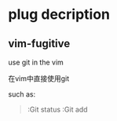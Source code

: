 # plug decription

## vim-fugitive

use git in the vim

在vim中直接使用git

such as:
> :Git status
> :Git add

